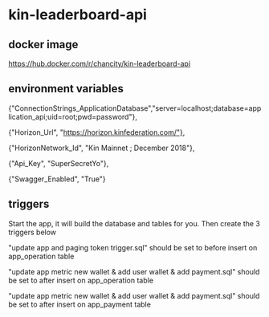 # kin-leaderboard-api

## docker image
https://hub.docker.com/r/chancity/kin-leaderboard-api

## environment variables
{"ConnectionStrings_ApplicationDatabase","server=localhost;database=application_api;uid=root;pwd=password"},

{"Horizon_Url", "https://horizon.kinfederation.com/"},

{"HorizonNetwork_Id", "Kin Mainnet ; December 2018"},

{"Api_Key", "SuperSecretYo"},

{"Swagger_Enabled", "True"}

## triggers 
Start the app, it will build the database and tables for you.  Then create the 3 triggers below

"update app and paging token trigger.sql" should be set to before insert on app_operation table

"update app metric new wallet & add user wallet & add payment.sql" should be set to after insert on app_operation table

"update app metric new wallet & add user wallet & add payment.sql" should be set to after insert on app_payment table
